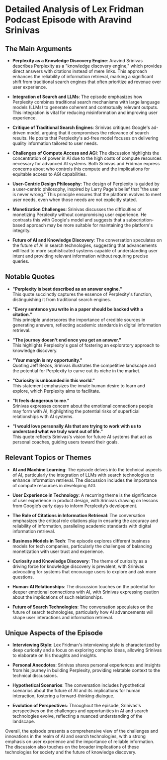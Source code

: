# Detailed Analysis of Lex Fridman Podcast Episode with Aravind Srinivas

## The Main Arguments

- **Perplexity as a Knowledge Discovery Engine**: Aravind Srinivas describes Perplexity as a "knowledge discovery engine," which provides direct answers with citations instead of mere links. This approach enhances the reliability of information retrieval, marking a significant shift from traditional search engines that often prioritize ad revenue over user experience.

- **Integration of Search and LLMs**: The episode emphasizes how Perplexity combines traditional search mechanisms with large language models (LLMs) to generate coherent and contextually relevant outputs. This integration is vital for reducing misinformation and improving user experience.

- **Critique of Traditional Search Engines**: Srinivas critiques Google's ad-driven model, arguing that it compromises the relevance of search results. He posits that Perplexity's ad-free model focuses on delivering quality information tailored to user needs.

- **Challenges of Compute Access and AGI**: The discussion highlights the concentration of power in AI due to the high costs of compute resources necessary for advanced AI systems. Both Srinivas and Fridman express concerns about who controls this compute and the implications for equitable access to AGI capabilities.

- **User-Centric Design Philosophy**: The design of Perplexity is guided by a user-centric philosophy, inspired by Larry Page's belief that "the user is never wrong." This principle ensures that the platform evolves to meet user needs, even when those needs are not explicitly stated.

- **Monetization Challenges**: Srinivas discusses the difficulties of monetizing Perplexity without compromising user experience. He contrasts this with Google's model and suggests that a subscription-based approach may be more suitable for maintaining the platform's integrity.

- **Future of AI and Knowledge Discovery**: The conversation speculates on the future of AI in search technologies, suggesting that advancements will lead to more sophisticated systems capable of understanding user intent and providing relevant information without requiring precise queries.

## Notable Quotes

- **"Perplexity is best described as an answer engine."**  
  This quote succinctly captures the essence of Perplexity's function, distinguishing it from traditional search engines.

- **"Every sentence you write in a paper should be backed with a citation."**  
  This principle underscores the importance of credible sources in generating answers, reflecting academic standards in digital information retrieval.

- **"The journey doesn't end once you get an answer."**  
  This highlights Perplexity's goal of fostering an exploratory approach to knowledge discovery.

- **"Your margin is my opportunity."**  
  Quoting Jeff Bezos, Srinivas illustrates the competitive landscape and the potential for Perplexity to carve out its niche in the market.

- **"Curiosity is unbounded in this world."**  
  This statement emphasizes the innate human desire to learn and explore, which Perplexity aims to facilitate.

- **"It feels dangerous to me."**  
  Srinivas expresses concern about the emotional connections people may form with AI, highlighting the potential risks of superficial relationships with AI systems.

- **"I would love personally AIs that are trying to work with us to understand what we truly want out of life."**  
  This quote reflects Srinivas's vision for future AI systems that act as personal coaches, guiding users toward their goals.

## Relevant Topics or Themes

- **AI and Machine Learning**: The episode delves into the technical aspects of AI, particularly the integration of LLMs with search technologies to enhance information retrieval. The discussion includes the importance of compute resources in developing AGI.

- **User Experience in Technology**: A recurring theme is the significance of user experience in product design, with Srinivas drawing on lessons from Google’s early days to inform Perplexity’s development.

- **The Role of Citations in Information Retrieval**: The conversation emphasizes the critical role citations play in ensuring the accuracy and reliability of information, paralleling academic standards with digital information retrieval.

- **Business Models in Tech**: The episode explores different business models for tech companies, particularly the challenges of balancing monetization with user trust and experience.

- **Curiosity and Knowledge Discovery**: The theme of curiosity as a driving force for knowledge discovery is prevalent, with Srinivas advocating for systems that encourage users to explore and ask more questions.

- **Human-AI Relationships**: The discussion touches on the potential for deeper emotional connections with AI, with Srinivas expressing caution about the implications of such relationships.

- **Future of Search Technologies**: The conversation speculates on the future of search technologies, particularly how AI advancements will shape user interactions and information retrieval.

## Unique Aspects of the Episode

- **Interviewing Style**: Lex Fridman's interviewing style is characterized by deep curiosity and a focus on exploring complex ideas, allowing Srinivas to elaborate on his thoughts and insights.

- **Personal Anecdotes**: Srinivas shares personal experiences and insights from his journey in building Perplexity, providing relatable context to the technical discussions.

- **Hypothetical Scenarios**: The conversation includes hypothetical scenarios about the future of AI and its implications for human interaction, fostering a forward-thinking dialogue.

- **Evolution of Perspectives**: Throughout the episode, Srinivas's perspectives on the challenges and opportunities in AI and search technologies evolve, reflecting a nuanced understanding of the landscape.

Overall, the episode presents a comprehensive view of the challenges and innovations in the realm of AI and search technologies, with a strong emphasis on user experience and the importance of reliable information. The discussion also touches on the broader implications of these technologies for society and the future of knowledge discovery.